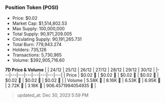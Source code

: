 
  ### Position Token (POSI)
  - Price: $0.02
  - Market Cap: $1,514,802.53
  - Max Supply: 100,000,000
  - Total Supply: 90,971,209.005
  - Circulating Supply: 90,191,265.731
  - Total Burn: 779,943.274
  - Holders: 735,126
  - Transactions: 5,730,965
  - Volume: $392,905,716.60

  **7D Price & Volume**
  | | 24&#x2F;12 | 25&#x2F;12 | 26&#x2F;12 | 27&#x2F;12 | 28&#x2F;12 | 29&#x2F;12 | 30&#x2F;12 |
  |---|---|---|---|---|---|---|---|
  | Price | $0.02 🔻 | $0.02 🚀 | $0.02 🚀 | $0.02 🚀 | $0.02 🚀 | $0.02 🔻 | $0.02 🚀 |
  | Volume | 5.58K 🚀 | 8.16K 🚀 | 6.53K 🔻 | 6.95K 🚀 | 2.72K 🔻 | 3.16K 🚀 | 906.4571994054935 🔻 |

  > updated_at: Dec 30, 2023 5:59 PM
